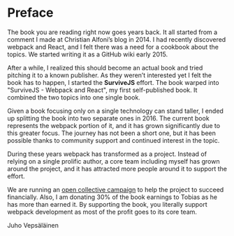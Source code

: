# Preface

The book you are reading right now goes years back. It all started from a comment I made at Christian Alfoni’s blog in 2014. I had recently discovered webpack and React, and I felt there was a need for a cookbook about the topics. We started writing it as a GitHub wiki early 2015.

After a while, I realized this should become an actual book and tried pitching it to a known publisher. As they weren’t interested yet I felt the book has to happen, I started the **SurviveJS** effort. The book warped into "SurviveJS - Webpack and React", my first self-published book. It combined the two topics into one single book.

Given a book focusing only on a single technology can stand taller, I ended up splitting the book into two separate ones in 2016. The current book represents the webpack portion of it, and it has grown significantly due to this greater focus. The journey has not been a short one, but it has been possible thanks to community support and continued interest in the topic.

During these years webpack has transformed as a project. Instead of relying on a single prolific author, a core team including myself has grown around the project, and it has attracted more people around it to support the effort.

We are running an [open collective campaign](https://opencollective.com/webpack) to help the project to succeed financially. Also, I am donating 30% of the book earnings to Tobias as he has more than earned it. By supporting the book, you literally support webpack development as most of the profit goes to its core team.

Juho Vepsäläinen
